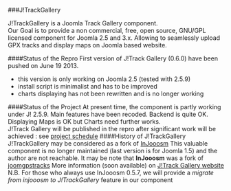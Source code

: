###J!TrackGallery

J!TrackGallery is a Joomla Track Gallery component.  
Our Goal is to provide a non commercial, free, open source, GNU/GPL licensed component for Joomla 2.5 and 3.x. 
Allowing to seamlessly upload GPX tracks and display maps on Joomla based website.

####Status of the Repro
First version of J!Track Gallery (0.6.0) have been pushed on June 19 2013. 
- this version is only working on Joomla 2.5 (tested with 2.5.9) 
- install script is minimalist and has to be improved
- charts displaying has not been rewritten and is no longer working

####Status of the Project
At present time, the component is partly working under J! 2.5.9. Main features have been recoded. 
Backend is quite OK. Displaying Maps is OK but Charts need further works.  
J!Track Gallery will be published in the repro after significant work will be achieved : see [project schedule](https://github.com/ChristopheSeg/J-TrackGallery/wiki/project-schedule)
####History of J!TrackGallery
J!TrackGallery may be considered as a fork of [InJooosm](http://injooosm.sourceforge.net/)
This valuable component is no longer maintained (last version is for Joomla 1.5) and the author are not reachable. 
It may be note that **InJooosm** was a fork of [joomgpstracks](http://www.joomlaos.de/Joomla_CMS_Downloads/Joomla_Komponenten/JoomGPSTracks.html)
More information (soon available) on [J!Track Gallery website](http://jtrackgallery.net/)
N.B. For those who always use InJooosm 0.5.7, we will provide a *migrate from injooosm to J!TrackGallery* feature in our component

